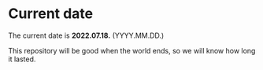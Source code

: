 # Current date

The current date is **2022.07.18.** (YYYY.MM.DD.)

This repository will be good when the world ends, so we will know how long it lasted.